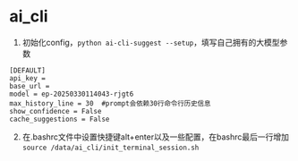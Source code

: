 # ai_cli
1. 初始化config，```python ai-cli-suggest --setup```，填写自己拥有的大模型参数
```
[DEFAULT]
api_key = 
base_url = 
model = ep-20250330114043-rjgt6
max_history_line = 30  #prompt会依赖30行命令行历史信息
show_confidence = False
cache_suggestions = False
```

2. 在.bashrc文件中设置快捷键alt+enter以及一些配置，在bashrc最后一行增加```source /data/ai_cli/init_terminal_session.sh```

